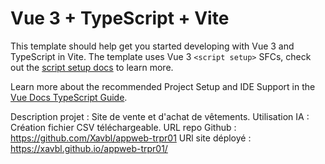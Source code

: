 # Vue 3 + TypeScript + Vite

This template should help get you started developing with Vue 3 and TypeScript in Vite. The template uses Vue 3 `<script setup>` SFCs, check out the [script setup docs](https://v3.vuejs.org/api/sfc-script-setup.html#sfc-script-setup) to learn more.

Learn more about the recommended Project Setup and IDE Support in the [Vue Docs TypeScript Guide](https://vuejs.org/guide/typescript/overview.html#project-setup).

Description projet : Site de vente et d'achat de vêtements.
Utilisation IA : Création fichier CSV téléchargeable.
URL repo Github : https://github.com/Xavbl/appweb-trpr01
URl site déployé : https://xavbl.github.io/appweb-trpr01/
